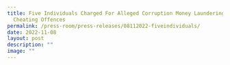```yaml
---
title: Five Individuals Charged For Alleged Corruption Money Laundering and
  Cheating Offences
permalink: /press-room/press-releases/08112022-fiveindividuals/
date: 2022-11-08
layout: post
description: ""
image: ""
---
```

